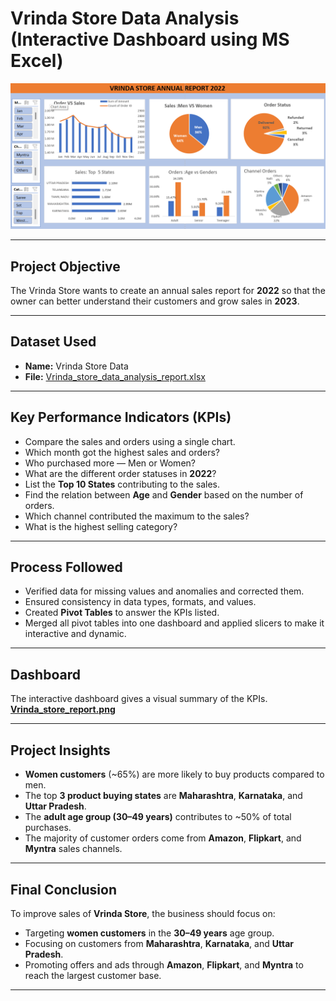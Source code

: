 # Vrinda Store Data Analysis (Interactive Dashboard using MS Excel)

![Dashboard Screenshot](./Vrinda_store_report.png)

---

## **Project Objective**

The Vrinda Store wants to create an annual sales report for **2022** so that the owner can better understand their customers and grow sales in **2023**.

---

## **Dataset Used**

- **Name:** Vrinda Store Data  
- **File:** [Vrinda_store_data_analysis_report.xlsx](./Vrinda_store_data_analysis_report.xlsx)  

---

## **Key Performance Indicators (KPIs)**  

- Compare the sales and orders using a single chart.  
- Which month got the highest sales and orders?  
- Who purchased more — Men or Women?  
- What are the different order statuses in **2022**?  
- List the **Top 10 States** contributing to the sales.  
- Find the relation between **Age** and **Gender** based on the number of orders.  
- Which channel contributed the maximum to the sales?  
- What is the highest selling category?  

---

## **Process Followed**

- Verified data for missing values and anomalies and corrected them.  
- Ensured consistency in data types, formats, and values.  
- Created **Pivot Tables** to answer the KPIs listed.  
- Merged all pivot tables into one dashboard and applied slicers to make it interactive and dynamic.  

---

## **Dashboard**  

The interactive dashboard gives a visual summary of the KPIs.  
**[Vrinda_store_report.png](./Vrinda_store_report.png)**  

---

## **Project Insights**

- **Women customers** (~65%) are more likely to buy products compared to men.  
- The top **3 product buying states** are **Maharashtra**, **Karnataka**, and **Uttar Pradesh**.  
- The **adult age group (30–49 years)** contributes to ~50% of total purchases.  
- The majority of customer orders come from **Amazon**, **Flipkart**, and **Myntra** sales channels.  

---

## **Final Conclusion**

To improve sales of **Vrinda Store**, the business should focus on:  
- Targeting **women customers** in the **30–49 years** age group.  
- Focusing on customers from **Maharashtra**, **Karnataka**, and **Uttar Pradesh**.  
- Promoting offers and ads through **Amazon**, **Flipkart**, and **Myntra** to reach the largest customer base.  

---
